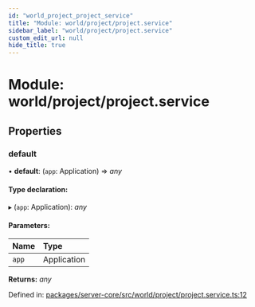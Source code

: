 ```yaml
---
id: "world_project_project_service"
title: "Module: world/project/project.service"
sidebar_label: "world/project/project.service"
custom_edit_url: null
hide_title: true
---
```


# Module: world/project/project.service

## Properties

### default

• **default**: (`app`: Application) => *any*

#### Type declaration:

▸ (`app`: Application): *any*

#### Parameters:

| Name | Type |
| :------ | :------ |
| `app` | Application |

**Returns:** *any*

Defined in: [packages/server-core/src/world/project/project.service.ts:12](https://github.com/xr3ngine/xr3ngine/blob/7e8e151f1/packages/server-core/src/world/project/project.service.ts#L12)
